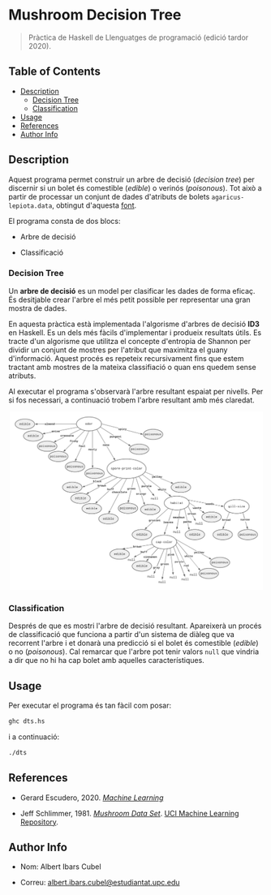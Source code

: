 # Mushroom Decision Tree

> Pràctica de Haskell de Llenguatges de programació (edició tardor 2020).

## Table of Contents

* [Description](#description)
    * [Decision Tree](#decision-tree)
    * [Classification](#classification)
* [Usage](#usage)
* [References](#references)
* [Author Info](#author-info)


## Description

Aquest programa permet construir un arbre de decisió (*decision tree*) per discernir si un bolet és comestible (*edible*) o verinós (*poisonous*). Tot això a partir de processar un conjunt de dades d'atributs de bolets `agaricus-lepiota.data`, obtingut d'aquesta [font](https://archive.ics.uci.edu/ml/datasets/Mushroom).  

El programa consta de dos blocs:
* Arbre de decisió 

* Classificació  

### Decision Tree
Un **arbre de decisió** es un model per clasificar les dades de forma eficaç. És desitjable crear l'arbre el més petit possible per representar una gran mostra de dades.

En aquesta pràctica està implementada l'algorisme d'arbres de decisió **ID3** en Haskell. Es un dels més fàcils d'implementar i produeix resultats útils. Es tracte d'un algorisme que utilitza el concepte d'entropia de Shannon per dividir un conjunt de mostres per l'atribut que maximitza el guany d'informació. Aquest procés es repeteix recursivament fins que estem tractant amb mostres de la mateixa classifiació o quan ens quedem sense atributs.

Al executar el programa s'observarà l'arbre resultant espaiat per nivells. Per si fos necessari, a continuació trobem l'arbre resultant amb més claredat.  

<p align="center">
    <img src="decisionTree.png" width="500">
</p>

### Classification
Després de que es mostri l'arbre de decisió resultant. Apareixerà un procés de classificació que funciona a partir d'un sistema de diàleg que va recorrent l'arbre i et donarà una predicció si el bolet és comestible (*edible*) o no (*poisonous*). Cal remarcar que l'arbre pot tenir valors `null` que vindria a dir que no hi ha cap bolet amb aquelles característiques.

## Usage
Per executar el programa és tan fàcil com posar:

```sh
ghc dts.hs
```
i a continuació:
```sh
./dts
```

## References

* Gerard Escudero, 2020. [*Machine Learning*](https://gebakx.github.io/ml/#1)

* Jeff Schlimmer, 1981. [*Mushroom Data Set*](https://archive.ics.uci.edu/ml/datasets/Mushroom). [UCI Machine Learning Repository](https://archive.ics.uci.edu/ml/index.php).

## Author Info

* Nom: Albert Ibars Cubel

* Correu: albert.ibars.cubel@estudiantat.upc.edu




